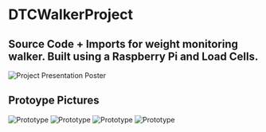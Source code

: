 <h1>DTCWalkerProject</h1>
<h2>Source Code + Imports for weight monitoring walker. Built using a Raspberry Pi and Load Cells.</h2>

<img src="https://github.com/vbass0903/DTCWalkerProject/blob/master/Poster v1.jpg" alt="Project Presentation Poster">

<h2>Protoype Pictures</h2>
<img src="https://github.com/vbass0903/DTCWalkerProject/blob/master/IMG_20171202_014456.jpg" alt="Prototype">
<img src="https://github.com/vbass0903/DTCWalkerProject/blob/master/IMG_20171202_014505.jpg" alt="Prototype">
<img src="https://github.com/vbass0903/DTCWalkerProject/blob/master/IMG_20171202_014511.jpg" alt="Prototype">
<img src="https://github.com/vbass0903/DTCWalkerProject/blob/master/IMG_20171202_014524.jpg" alt="Prototype">
